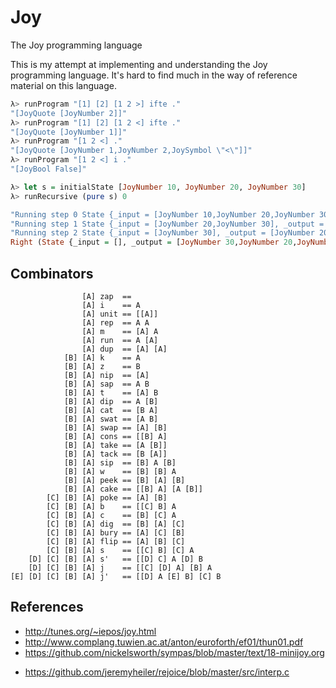 # Joy

The Joy programming language

This is my attempt at implementing and understanding the Joy programming language. It's hard to find
much in the way of reference material on this language.

```haskell
λ> runProgram "[1] [2] [1 2 >] ifte ."
"[JoyQuote [JoyNumber 2]]"
λ> runProgram "[1] [2] [1 2 <] ifte ."
"[JoyQuote [JoyNumber 1]]"
λ> runProgram "[1 2 <] ."
"[JoyQuote [JoyNumber 1,JoyNumber 2,JoySymbol \"<\"]]"
λ> runProgram "[1 2 <] i ."
"[JoyBool False]"
```

```haskell
λ> let s = initialState [JoyNumber 10, JoyNumber 20, JoyNumber 30]
λ> runRecursive (pure s) 0

"Running step 0 State {_input = [JoyNumber 10,JoyNumber 20,JoyNumber 30], _output = [], _env = fromList []}"
"Running step 1 State {_input = [JoyNumber 20,JoyNumber 30], _output = [JoyNumber 10], _env = fromList []}"
"Running step 2 State {_input = [JoyNumber 30], _output = [JoyNumber 20,JoyNumber 10], _env = fromList []}"
Right (State {_input = [], _output = [JoyNumber 30,JoyNumber 20,JoyNumber 10], _env = fromList []})

```

## Combinators

```
                [A] zap  ==
                [A] i    == A
                [A] unit == [[A]]
                [A] rep  == A A
                [A] m    == [A] A
                [A] run  == A [A]
                [A] dup  == [A] [A]
            [B] [A] k    == A
            [B] [A] z    == B
            [B] [A] nip  == [A]
            [B] [A] sap  == A B
            [B] [A] t    == [A] B
            [B] [A] dip  == A [B]
            [B] [A] cat  == [B A]
            [B] [A] swat == [A B]
            [B] [A] swap == [A] [B]
            [B] [A] cons == [[B] A]
            [B] [A] take == [A [B]]
            [B] [A] tack == [B [A]]
            [B] [A] sip  == [B] A [B]
            [B] [A] w    == [B] [B] A
            [B] [A] peek == [B] [A] [B]
            [B] [A] cake == [[B] A] [A [B]]
        [C] [B] [A] poke == [A] [B]
        [C] [B] [A] b    == [[C] B] A
        [C] [B] [A] c    == [B] [C] A
        [C] [B] [A] dig  == [B] [A] [C]
        [C] [B] [A] bury == [A] [C] [B]
        [C] [B] [A] flip == [A] [B] [C]
        [C] [B] [A] s    == [[C] B] [C] A
    [D] [C] [B] [A] s'   == [[D] C] A [D] B
    [D] [C] [B] [A] j    == [[C] [D] A] [B] A
[E] [D] [C] [B] [A] j'   == [[D] A [E] B] [C] B
```

## References

+ http://tunes.org/~iepos/joy.html
+ http://www.complang.tuwien.ac.at/anton/euroforth/ef01/thun01.pdf
+ https://github.com/nickelsworth/sympas/blob/master/text/18-minijoy.org
* https://github.com/jeremyheiler/rejoice/blob/master/src/interp.c
